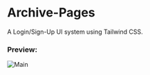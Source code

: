 # Archive-Pages

A Login/Sign-Up UI system using Tailwind CSS.

### Preview:
![Main](https://github.com/user-attachments/assets/52a97bc7-22cc-4726-82e6-663e5057db78)
